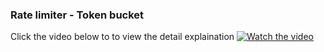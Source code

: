 ### Rate limiter - Token bucket

Click the video below to to view the detail explaination
[![Watch the video](https://img.youtube.com/vi/G5FMojvVXoc/maxresdefault.jpg)](https://youtu.be/G5FMojvVXoc)
